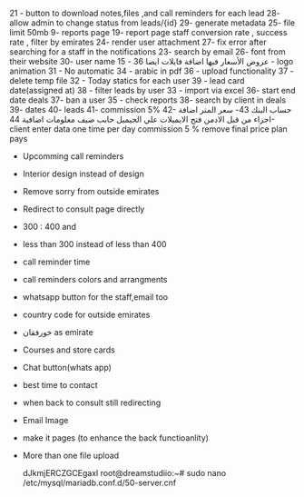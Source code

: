 21 - button to download notes,files ,and call reminders for each lead
28- allow admin to change status from leads/{id}
29- generate metadata
25- file limit 50mb
9- reports page
19- report page staff conversion rate , success rate , filter by emirates
24- render user attachment
27- fix error after searching for a staff in the notifications
23- search by email
26- font from their website
30- user name
15 - عروض الأسعار فيها اضافة فايلات ايضا
36 - logo animation
31 - No automatic
34 - arabic in pdf
36 - upload functionality
37 - delete temp file
32 - Today statics for each user
39 - lead card date(assigned at)
38 - filter leads by user
33 - import via excel
36- start end date deals
37- ban a user
35 - check reports
38- search by client in deals
39- dates
40- leads
41- commission 5%
42- حساب البنك
43- سعر المتر
اضافة اجزاء من قبل الادمن
فتح الايميلات علي الجيميل
حابب ضيف معلومات اضافية
44- client enter data one time per day
commission 5 %
remove final price
plan
pays

- Upcomming call reminders
- Interior design instead of design
- Remove sorry from outside emirates
- Redirect to consult page directly
- 300 : 400 and
- less than 300 instead of less than 400
- call reminder time
- call reminders colors and arrangments
- whatsapp button for the staff,email too
- country code for outside emirates
- خورفقان as emirate
- Courses and store cards
- Chat button(whats app)
- best time to contact
- when back to consult still redirecting

- Email Image
- make it pages (to enhance the back functioanlity)
- More than one file upload

  dJkmjERCZGCEgaxl
  root@dreamstudiio:~# sudo nano /etc/mysql/mariadb.conf.d/50-server.cnf
